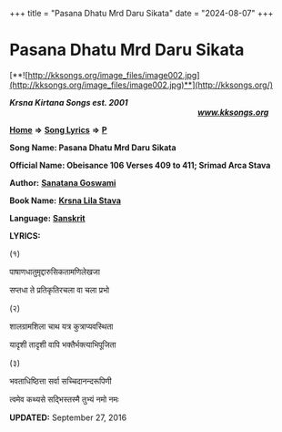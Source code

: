 +++
title = "Pasana Dhatu Mrd Daru Sikata"
date = "2024-08-07"
+++

# Pasana Dhatu Mrd Daru Sikata
[**![http://kksongs.org/image_files/image002.jpg](http://kksongs.org/image_files/image002.jpg)**](http://kksongs.org/)

**_Krsna Kirtana Songs est. 2001_**                                                                                                                                                **_www.kksongs.org_**

**[Home](http://kksongs.org/)** **⇒** **[Song Lyrics](http://kksongs.org/lyrics.html)** **⇒** **[P](http://kksongs.org/songs/song_p.html)**

**Song Name: Pasana Dhatu Mrd Daru Sikata**

**Official Name: Obeisance 106 Verses 409 to 411; Srimad Arca Stava**

**Author:** [**Sanatana Goswami**](http://kksongs.org/authors/list/sanatana_g.html)

**Book Name:** [**Krsna Lila Stava**](http://kksongs.org/authors/literature/krsnalilastava.html)

**Language:** [**Sanskrit**](http://kksongs.org/language/list/sanskrit.html)

**LYRICS:**

(१)

पाषाणधातुमृद्दारुसिकतामणिलेखजा

सप्तधा ते प्रतिकृतिरचला वा चला प्रभो

(२)

शालग्रामशिला चाथ यत्र कुत्राप्यवस्थिता

यादृशी तादृशी वापि भक्तैर्भक्त्याभिपूजिता

(३)

भवताधिष्ठित्ता सर्वा सच्चिदानन्दरूपिणी

त्वमेव कथ्यसे सद्भिस्तस्मै तुभ्यं नमो नमः

**UPDATED:** September 27, 2016